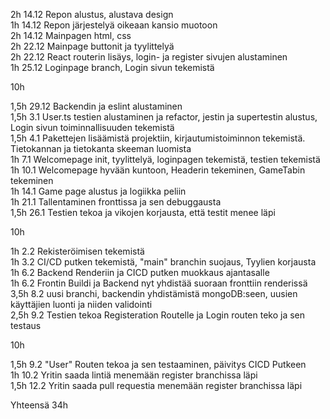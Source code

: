 2h 14.12 Repon alustus, alustava design<br>
1h 14.12 Repon järjestelyä oikeaan kansio muotoon<br>
2h 14.12 Mainpagen html, css<br>
2h 22.12 Mainpage buttonit ja tyylittelyä<br>
2h 22.12 React routerin lisäys, login- ja register sivujen alustaminen<br>
1h 25.12 Loginpage branch, Login sivun tekemistä<br>

10h

1,5h 29.12 Backendin ja eslint alustaminen<br>
1,5h 3.1 User.ts testien alustaminen ja refactor, jestin ja supertestin alustus, Login sivun toiminnallisuuden tekemistä<br>
1,5h 4.1 Pakettejen lisäämistä projektiin, kirjautumistoiminnon tekemistä. Tietokannan ja tietokanta skeeman luomista<br>
1h   7.1 Welcomepage init, tyylittelyä, loginpagen tekemistä, testien tekemistä<br>
1h 10.1 Welcomepage hyvään kuntoon, Headerin tekeminen, GameTabin tekeminen<br>
1h 14.1 Game page alustus ja logiikka peliin<br>
1h    21.1  Tallentaminen fronttissa ja sen debuggausta <br>
1,5h  26.1  Testien tekoa ja vikojen korjausta, että testit menee läpi<br>

10h

1h 2.2 Rekisteröimisen tekemistä<br>
1h 3.2 CI/CD putken tekemistä, "main" branchin suojaus, Tyylien korjausta<br>
1h 6.2 Backend Renderiin ja CICD putken muokkaus ajantasalle<br>
1h 6.2 Frontin Buildi ja Backend nyt yhdistää suoraan fronttiin renderissä<br>
3,5h 8.2 uusi branchi, backendin yhdistämistä mongoDB:seen, uusien käyttäjien luonti ja niiden validointi<br>
2,5h 9.2 Testien tekoa Registeration Routelle ja Login routen teko ja sen testaus<br>

10h

1,5h 9.2 "User" Routen tekoa ja sen testaaminen, päivitys CICD Putkeen<br>
1h 10.2 Yritin saada lintiä menemään register branchissa läpi<br>
1,5h 12.2 Yritin saada pull requestia menemään register branchissa läpi<br>


Yhteensä 34h
